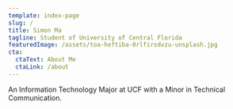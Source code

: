 ```yaml
---
template: index-page
slug: /
title: Simon Ma
tagline: Student of University of Central Florida
featuredImage: /assets/toa-heftiba-0rlfirsdvzu-unsplash.jpg
cta:
  ctaText: About Me
  ctaLink: /about
---
```

An Information Technology Major at UCF with a Minor in Technical Communication.